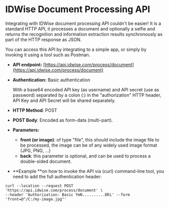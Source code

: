 # IDWise Document Processing API

Integrating with IDWise document processing API couldn’t be easier! It is a standard HTTP API, it processes a document and optionally a selfie and returns the recognition and information extraction results synchronously as part of the HTTP response as JSON.

You can access this API by integrating to a simple app, or simply by invoking it using a tool such as Postman.



* **API endpoint:** [https://api.idwise.com/process/document](https://api.idwise.com/process/document)
* **Authentication:** Basic authentication

    With a base64 encoded API key (as username) and API secret (use as password) separated by a colon (:) in the "authorization" HTTP header, API Key and API Secret will be shared separately.

* **HTTP Method**: POST
* **POST Body**: Encoded as form-data (multi-part).
* **Parameters:**
    * **front (or image)**: of type "file", this should include the image file to be processed, the image can be of any widely used image format (JPG, PNG, ...)
    * **back**: this parameter is optional, and can be used to process a double-sided document.
* **Example **on how to invoke the API via (curl) command-line tool, you need to add the full authentication header:


```
curl --location --request POST 'https://api.idwise.com/process/document' \
--header 'Authorization: Basic YmN..........DRi' --form 'front=@"/C:/my-image.jpg"'
